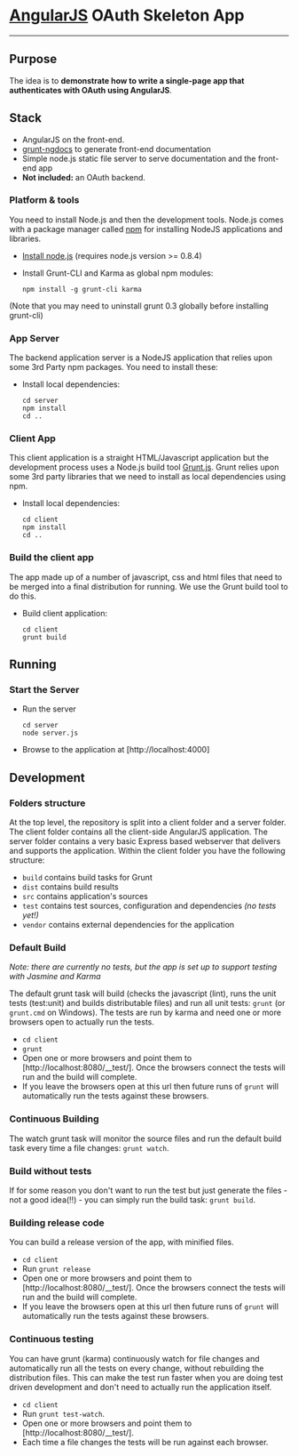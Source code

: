 # [AngularJS](http://www.angularjs.org/) OAuth Skeleton App

***

## Purpose

The idea is to **demonstrate how to write a single-page app that authenticates with OAuth using AngularJS**.

## Stack

* AngularJS on the front-end.
* [grunt-ngdocs](https://github.com/m7r/grunt-ngdocs) to generate front-end documentation
* Simple node.js static file server to serve documentation and the front-end app
* **Not included:** an OAuth backend.

### Platform & tools

You need to install Node.js and then the development tools. Node.js comes with a package manager called [npm](http://npmjs.org) for installing NodeJS applications and libraries.
* [Install node.js](http://nodejs.org/download/) (requires node.js version >= 0.8.4)
* Install Grunt-CLI and Karma as global npm modules:

    ```
    npm install -g grunt-cli karma
    ```

(Note that you may need to uninstall grunt 0.3 globally before installing grunt-cli)

### App Server

The backend application server is a NodeJS application that relies upon some 3rd Party npm packages.  You need to install these:

* Install local dependencies:

    ```
    cd server
    npm install
    cd ..
    ```

### Client App

This client application is a straight HTML/Javascript application but the development process uses a Node.js build tool
[Grunt.js](gruntjs.com). Grunt relies upon some 3rd party libraries that we need to install as local dependencies using npm.

* Install local dependencies:

    ```
    cd client
    npm install
    cd ..
    ```

### Build the client app
The app made up of a number of javascript, css and html files that need to be merged into a final distribution for running.  We use the Grunt build tool to do this.
* Build client application: 
    
    ```
    cd client
    grunt build
    ```

## Running
### Start the Server
* Run the server

    ```
    cd server
    node server.js
    ```
* Browse to the application at [http://localhost:4000]

## Development

### Folders structure
At the top level, the repository is split into a client folder and a server folder.  The client folder contains all the client-side AngularJS application.  The server folder contains a very basic Express based webserver that delivers and supports the application.
Within the client folder you have the following structure:
* `build` contains build tasks for Grunt
* `dist` contains build results
* `src` contains application's sources
* `test` contains test sources, configuration and dependencies *(no tests yet!)*
* `vendor` contains external dependencies for the application

### Default Build

*Note: there are currently no tests, but the app is set up to support testing with Jasmine and Karma*

The default grunt task will build (checks the javascript (lint), runs the unit tests (test:unit) and builds distributable files) and run all unit tests: `grunt` (or `grunt.cmd` on Windows).  The tests are run by karma and need one or more browsers open to actually run the tests.
* `cd client`
* `grunt`
* Open one or more browsers and point them to [http://localhost:8080/__test/].  Once the browsers connect the tests will run and the build will complete.
* If you leave the browsers open at this url then future runs of `grunt` will automatically run the tests against these browsers.

### Continuous Building
The watch grunt task will monitor the source files and run the default build task every time a file changes: `grunt watch`.

### Build without tests
If for some reason you don't want to run the test but just generate the files - not a good idea(!!) - you can simply run the build task: `grunt build`.

### Building release code
You can build a release version of the app, with minified files. 
* `cd client`
* Run `grunt release`
* Open one or more browsers and point them to [http://localhost:8080/__test/].  Once the browsers connect the tests will run and the build will complete.
* If you leave the browsers open at this url then future runs of `grunt` will automatically run the tests against these browsers.

### Continuous testing
You can have grunt (karma) continuously watch for file changes and automatically run all the tests on every change, without rebuilding the distribution files.  This can make the test run faster when you are doing test driven development and don't need to actually run the application itself.

* `cd client`
* Run `grunt test-watch`.
* Open one or more browsers and point them to [http://localhost:8080/__test/].
* Each time a file changes the tests will be run against each browser.
